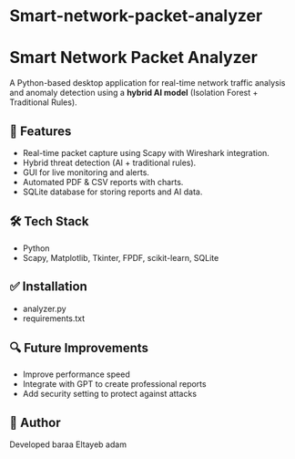 # Smart-network-packet-analyzer
# Smart Network Packet Analyzer  
A Python-based desktop application for real-time network traffic analysis and anomaly detection using a **hybrid AI model** (Isolation Forest + Traditional Rules).

## 🚀 Features  
- Real-time packet capture using Scapy with Wireshark integration.  
- Hybrid threat detection (AI + traditional rules).  
- GUI for live monitoring and alerts.  
- Automated PDF & CSV reports with charts.  
- SQLite database for storing reports and AI data.  

## 🛠 Tech Stack  
- Python  
- Scapy, Matplotlib, Tkinter, FPDF, scikit-learn, SQLite  

## ✅ Installation  
- analyzer.py
- requirements.txt



## 🔍 Future Improvements  
-  Improve performance speed
-  Integrate with GPT to create professional reports 
-  Add security setting to protect against attacks

## 👤 Author  
Developed baraa Eltayeb adam 
